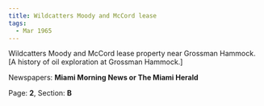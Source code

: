 ```yaml
---  
title: Wildcatters Moody and McCord lease  
tags:  
  - Mar 1965  
---  
```

  
Wildcatters Moody and McCord lease property near Grossman Hammock. [A history of oil exploration at Grossman Hammock.]  
  
Newspapers: **Miami Morning News or The Miami Herald**  
  
Page: **2**, Section: **B** 
